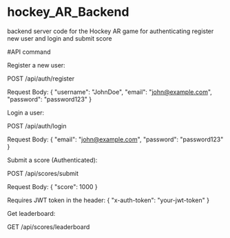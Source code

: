 # hockey_AR_Backend
backend server code for the Hockey AR game for authenticating register new user and login and submit score 

#API command

Register a new user:

POST /api/auth/register

Request Body: { "username": "JohnDoe", "email": "john@example.com", "password": "password123" }

Login a user:

POST /api/auth/login

Request Body: { "email": "john@example.com", "password": "password123" }

Submit a score (Authenticated):

POST /api/scores/submit

Request Body: { "score": 1000 }

Requires JWT token in the header: { "x-auth-token": "your-jwt-token" }

Get leaderboard:

GET /api/scores/leaderboard
